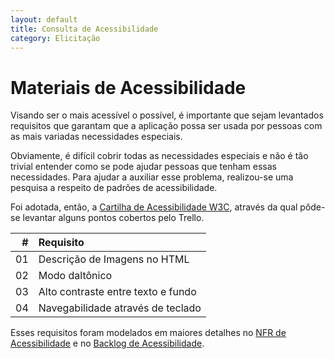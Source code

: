 ```yaml
---
layout: default
title: Consulta de Acessibilidade
category: Elicitação
---
```


# Materiais de Acessibilidade

Visando ser o mais acessível o possível, é importante que sejam levantados requisitos que garantam que a aplicação possa ser usada por pessoas com as mais variadas necessidades especiais.

Obviamente, é difícil cobrir todas as necessidades especiais e não é tão trivial entender como se pode ajudar pessoas que tenham essas necessidades. Para ajudar a auxiliar esse problema, realizou-se uma pesquisa a respeito de padrões de acessibilidade.

Foi adotada, então, a [Cartilha de Acessibilidade W3C](http://www.w3c.br/pub/Materiais/PublicacoesW3C/cartilha-w3cbr-acessibilidade-web-fasciculo-I.html), através da qual pôde-se levantar alguns pontos cobertos pelo Trello.

| # | Requisito |
|  --: |   :--  |
| 01 | Descrição de Imagens no HTML |
| 02 | Modo daltônico |
| 03 | Alto contraste entre texto e fundo |
| 04 | Navegabilidade através de teclado |

Esses requisitos foram modelados em maiores detalhes no [NFR de Acessibilidade](nfr.html#acessibilidade) e no [Backlog de Acessibilidade](tema%20acessibilidade.html#backlog-do-produto-acessibilidade).